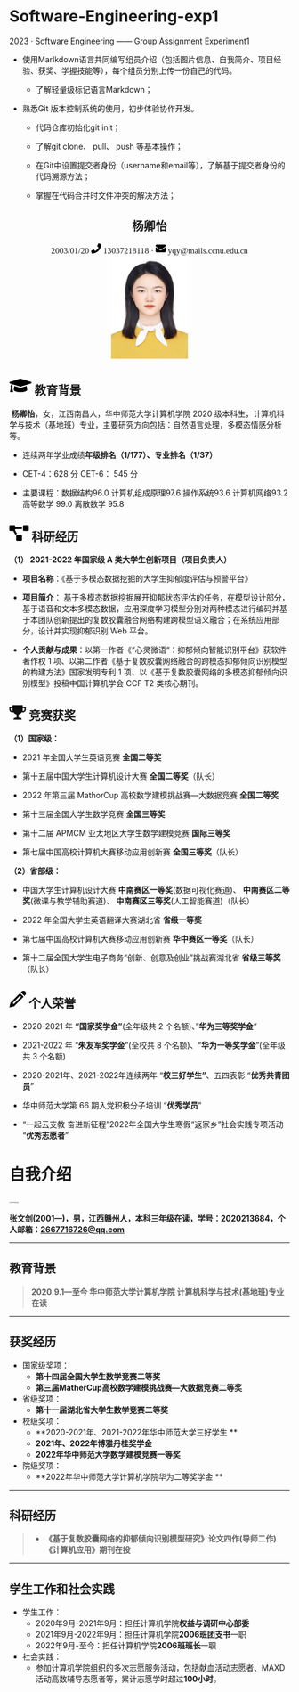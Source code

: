 # Software-Engineering-exp1
2023 · Software Engineering —— Group Assignment Experiment1

+ 使用Marlkdown语言共同编写组员介绍（包括图片信息、自我简介、项目经验、获奖、学握技能等），每个组员分别上传一份自己的代码。

  + 了解轻量级标记语言Markdown；

+ 熟悉Git 版本控制系统的使用，初步体验协作开发。

  - ﻿代码仓库初始化git init；

  - ﻿了解git clone、 pull、 push 等基本操作；

  - ﻿在Git中设置提交者身份（username和email等），了解基于提交者身份的代码溯源方法；

  - ﻿掌握在代码合并时文件冲突的解决方法；

    

 <center>
     <h2 style="font-family:SimiHei">杨卿怡</h2>
     <div style="font-weight:normal; font-size:15px;font-family:Times New Roman ">
            <span>
                   2003/01/20
         </span>
         <span>
             <img src="Images/phone-solid.svg" width="18px">
             13037218118
         </span>
         ·
         <span>
             <img src="Images/envelope-solid.svg" width="18px">
             yqy@mails.ccnu.edu.cn
         </span>
     </div>
   <img src="Images/yqy.jpeg" alt="personImg" width="138" height="185" title="个人照片">
 </center>



## <img src="Images/education.svg" width="40px"> 教育背景

​         **杨卿怡**，女，江西南昌人，华中师范大学计算机学院 2020 级本科生，计算机科学与技术（基地班）专业，主要研究方向包括：自然语言处理，多模态情感分析等。

- 连续两年学业成绩**年级排名（1/177）、专业排名（1/37）**

- CET-4：628 分    CET-6： 545 分

- 主要课程：数据结构96.0  计算机组成原理97.6  操作系统93.6  计算机网络93.2  高等数学 99.0  离散数学 95.8

  

## <img src="Images/project-diagram-solid.svg" width="35px"> 科研经历

**（1） 2021-2022 年国家级 A 类大学生创新项目（项目负责人）**

- **项目名称**：《基于多模态数据挖掘的大学生抑郁度评估与预警平台》

- **项目简介**： 基于多模态数据挖掘展开抑郁状态评估的任务，在模型设计部分，基于语音和文本多模态数据，应用深度学习模型分别对两种模态进行编码并基于本团队创新提出的复数胶囊融合网络构建跨模型语义融合；在系统应用部分，设计并实现抑郁识别 Web 平台。

- **个人贡献与成果**：以第一作者《“心灵微语“：抑郁倾向智能识别平台》获软件著作权 1 项、以第二作者《基于复数胶囊网络融合的跨模态抑郁倾向识别模型的构建方法》国家发明专利 1 项、以《基于复数胶囊网络的多模态抑郁倾向识别模型》投稿中国计算机学会 CCF T2 类核心期刊。

  

## <img src="Images/9.png" width="30px"> 竞赛获奖

**（1）国家级：**

- 2021 年全国大学生英语竞赛 **全国二等奖**

- 第十五届中国大学生计算机设计大赛 **全国二等奖**（队长）

- 2022 年第三届 MathorCup 高校数学建模挑战赛—大数据竞赛 **全国二等奖**

- 第十三届全国大学生数学竞赛 **全国三等奖**

- 第十二届 APMCM 亚太地区大学生数学建模竞赛 **国际三等奖**

- 第七届中国高校计算机大赛移动应用创新赛 **全国三等奖**（队长）

  

**（2）省部级：**

- 中国大学生计算机设计大赛 **中南赛区一等奖**(数据可视化赛道)、 **中南赛区二等奖**(微课与教学辅助赛道)、 **中南赛区三等奖**(人工智能赛道)（队长）

- 2022 年全国大学生英语翻译大赛湖北省 **省级一等奖**

- 第七届中国高校计算机大赛移动应用创新赛 **华中赛区一等奖**（队长）

- 第十二届全国大学生电子商务“创新、创意及创业”挑战赛湖北省 **省级三等奖**（队长）

  

## <img src="Images/0.png" width="30px"> 个人荣誉

- 2020-2021 年 **“国家奖学金”**(全年级共 2 个名额)、”**华为三等奖学金**“

- 2021-2022 年 “**朱友军奖学金**”(全校共 8 个名额)、“**华为一等奖学金**”(全年级共 3 个名额)

- 2020-2021年、2021-2022年连续两年 “**校三好学生”**、五四表彰 “**优秀共青团员**”

- 华中师范大学第 66 期入党积极分子培训 “**优秀学员**”

- “一起云支教 奋进新征程”2022年全国大学生寒假“返家乡”社会实践专项活动 “**优秀志愿者**”



# 自我介绍
[<img src="https://s1.ax1x.com/2023/04/07/ppTVnW8.jpg" alt="ppTVnW8.jpg" style="zoom: 15%;" />](https://imgse.com/i/ppTVnW8)

**张文剑(2001—)，男，江西赣州人，本科三年级在读，学号：2020213684，个人邮箱：2667716726@qq.com**

- - -
## 教育背景
> **2020.9.1—至今 华中师范大学计算机学院 计算机科学与技术(基地班)专业在读**
- - -
## 获奖经历
* 国家级奖项：
    * **第十四届全国大学生数学竞赛二等奖**
    * **第三届MatherCup高校数学建模挑战赛—大数据竞赛二等奖**
* 省级奖项：
    * **第十一届湖北省大学生数学竞赛二等奖**
* 校级奖项： 
    * **2020-2021年、2021-2022年华中师范大学三好学生 **
    * **2021年、2022年博雅丹桂奖学金**
    * **2022年华中师范大学数学建模竞赛一等奖**
* 院级奖项：
    * **2022年华中师范大学计算机学院华为二等奖学金 **
- - -
## 科研经历

> * **《基于复数胶囊网络的抑郁倾向识别模型研究》论文四作(导师二作)	《计算机应用》期刊在投**
- - -
## 学生工作和社会实践
* 学生工作：
	* 2020年9月-2021年9月：担任计算机学院**权益与调研中心部委**
	* 2021年9月-2022年9月：担任计算机学院**2006班团支书**一职
	* 2022年9月-至今：担任计算机学院**2006班班长**一职
*  社会实践：
	* 参加计算机学院组织的多次志愿服务活动，包括献血活动志愿者、MAXD活动高数辅导志愿者等，累计志愿学时超过**100小时**。
